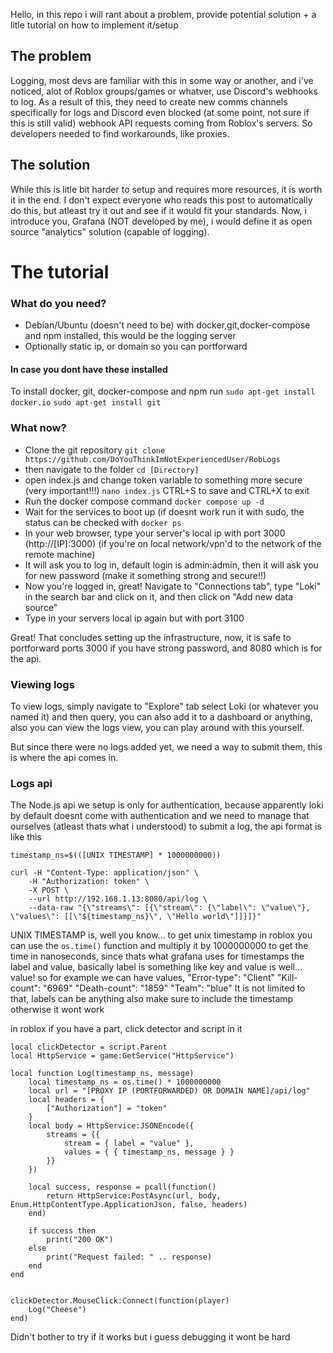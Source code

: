 Hello, in this repo i will rant about a problem, provide potential solution + a litle tutorial on how to implement it/setup

## The problem
Logging, most devs are familiar with this in some way or another, and i've noticed, alot of Roblox groups/games or whatver, use Discord's webhooks to log.
As a result of this, they need to create new comms channels specifically for logs and Discord even blocked (at some point, not sure if this is still valid) webhook API requests
coming from Roblox's servers. So developers needed to find workarounds, like proxies.

## The solution
While this is litle bit harder to setup and requires more resources, it is worth it in the end. I don't expect everyone who reads this post to automatically do this, but atleast try it out 
and see if it would fit your standards.
Now, i introduce you, Grafana (NOT developed by me), i would define it as open source "analytics" solution (capable of logging). 

# The tutorial

### What do you need?
- Debian/Ubuntu (doesn't need to be) with docker,git,docker-compose and npm installed, this would be the logging server
- Optionally static ip, or domain so you can portforward
#### In case you dont have these installed
To install docker, git, docker-compose and npm run
`sudo apt-get install docker.io`
`sudo apt-get install git`

### What now?
- Clone the git repository
`git clone https://github.com/DoYouThinkImNotExperiencedUser/RobLogs`
- then navigate to the folder
`cd [Directory]` 
- open index.js and change token variable to something more secure (very important!!!)
`nano index.js`
CTRL+S to save and CTRL+X to exit
- Run the docker compose command
`docker compose up -d`
- Wait for the services to boot up (if doesnt work run it with sudo, the status can be checked with `docker ps`
- In your web browser, type your server's local ip with port 3000 (http://[IP]:3000) (if you're on local network/vpn'd to the network of the remote machine)
- It will ask you to log in, default login is admin:admin, then it will ask you for new password (make it something strong and secure!!)
- Now you're logged in, great! Navigate to "Connections tab", type "Loki" in the search bar and click on it, and then click on "Add new data source"
- Type in your servers local ip again but with port 3100

Great! That concludes setting up the infrastructure, now, it is safe to portforward ports 3000 if you have strong password, and 8080 which is for the api.

### Viewing logs
To view logs, simply navigate to "Explore" tab select Loki (or whatever you named it) and then query, you can also add it to a dashboard or anything, 
also you can view the logs view, you can play around with this yourself.

But since there were no logs added yet, we need a way to submit them, this is where the api comes in.
### Logs api
The Node.js api we setup is only for authentication, because apparently loki by default doesnt come with authentication and we need to manage that ourselves (atleast thats what i understood) to submit a log, the api format is like this

```
timestamp_ns=$(([UNIX TIMESTAMP] * 1000000000))

curl -H "Content-Type: application/json" \
    -H "Authorization: token" \
    -X POST \
    --url http://192.168.1.13:8080/api/log \
    --data-raw "{\"streams\": [{\"stream\": {\"label\": \"value\"}, \"values\": [[\"${timestamp_ns}\", \"Hello world\"]]}]}"
```

UNIX TIMESTAMP is, well you know... to get unix timestamp in roblox you can use the `os.time()` function and multiply it by 1000000000 to get the time in nanoseconds, since thats what grafana uses for timestamps
the label and value, basically label is something like key and value is well... value! so for example we can have values,
"Error-type": "Client"
"Kill-count": "6969"
"Death-count": "1859"
"Team": "blue"
It is not limited to that, labels can be anything also make sure to include the timestamp otherwise it wont work

in roblox if you have a part, click detector and script in it
```
local clickDetector = script.Parent
local HttpService = game:GetService("HttpService")

local function Log(timestamp_ns, message)
	local timestamp_ns = os.time() * 1000000000
	local url = "[PROXY IP (PORTFORWARDED) OR DOMAIN NAME]/api/log"
	local headers = {
		["Authorization"] = "token"
	}
	local body = HttpService:JSONEncode({
		streams = {{
			stream = { label = "value" },
			values = { { timestamp_ns, message } }
		}}
	})

	local success, response = pcall(function()
		return HttpService:PostAsync(url, body, Enum.HttpContentType.ApplicationJson, false, headers)
	end)

	if success then
		print("200 OK")
	else
		print("Request failed: " .. response)
	end
end


clickDetector.MouseClick:Connect(function(player)
	Log("Cheese")
end)
```
Didn't bother to try if it works but i guess debugging it wont be hard
